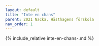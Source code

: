 ```yaml
---
layout: default
title: "Inte en chans"
parent: 2021 Nacka, Hästhagens förskola
nav_order: 1
---
```


{% include_relative inte-en-chans-.md %}